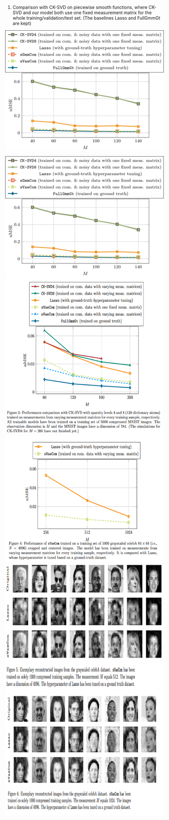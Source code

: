 1) Comparison with CK-SVD on piecewise smooth functions, where CK-SVD and our model both use one fixed measurement matrix for the whole training/validation/test set. (The baselines Lasso and FullGmmGt are kept)

 ![Model](figure1_fixed_measurement_matrix_for_all_page-0001.jpg)

<img src="figure1_fixed_measurement_matrix_for_all_page-0001.jpg">

<img src="figure3_varying_measurement_matrices_for_all_mnist.png" width="700" height="500">

<img src="figure_4_performance_on_celebA.png" width="700" height="400">

<img src="figure_5_celebA_qualitative_M512.png" width="1200" height="400">

<img src="figure_6_celebA_qualitative_M1024.png" width="1200" height="400">
